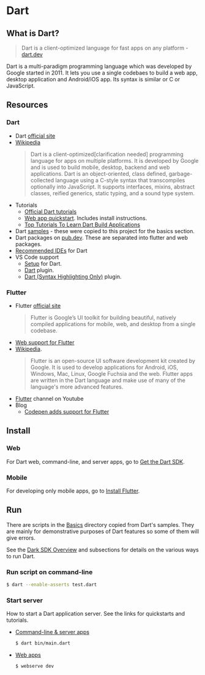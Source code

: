 # Dart


## What is Dart?

> Dart is a client-optimized language for fast apps on any platform - [dart.dev](https://dart.dev)

Dart is a multi-paradigm programming language which was developed by Google started in 2011. It lets you use a single codebaes to build a web app, desktop application and Android/iOS app. Its syntax is similar or C or JavaScript.


## Resources

### Dart

- Dart [official site](https://dart.dev/)
- [Wikipedia](https://en.wikipedia.org/wiki/Dart_(programming_language))
    > Dart is a client-optimized[clarification needed] programming language for apps on multiple platforms. It is developed by Google and is used to build mobile, desktop, backend and web applications.
    > Dart is an object-oriented, class defined, garbage-collected language using a C-style syntax that transcompiles optionally into JavaScript. It supports interfaces, mixins, abstract classes, reified generics, static typing, and a sound type system.
- Tutorials
    - [Official Dart tutorials](https://dart.dev/tutorials)
    - [Web app quickstart](https://dart.dev/tutorials/web/get-started). Includes install instructions. 
    - [Top Tutorials To Learn Dart Build Applications](https://medium.com/quick-code/top-tutorials-to-learn-dart-to-build-applications-262b946a3fc9)
- Dart [samples](https://dart.dev/samples) - these were copied to this project for the basics section.
- Dart packages on [pub.dev](https://pub.dev/). These are separated into flutter and web packages.
- [Recommended IDEs](https://dart.dev/tools#ides-and-editors) for Dart
- VS Code support
    - [Setup](https://dart.dev/tools/vs-code) for Dart.
    - [Dart](https://marketplace.visualstudio.com/items?itemName=Dart-Code.dart-code) plugin.
    - [Dart (Syntax Highlighting Only)](https://marketplace.visualstudio.com/items?itemName=oscarcs.dart-syntax-highlighting-only) plugin.

### Flutter

- Flutter [official site](https://flutter.dev)
    > Flutter is Google’s UI toolkit for building beautiful, natively compiled applications for mobile, web, and desktop from a single codebase.
- [Web support for Flutter](https://flutter.dev/web)
- [Wikipedia](https://en.wikipedia.org/wiki/Flutter_(software)).
    > Flutter is an open-source UI software development kit created by Google. It is used to develop applications for Android, iOS, Windows, Mac, Linux, Google Fuchsia and the web.
    > Flutter apps are written in the Dart language and make use of many of the language's more advanced features.
- [Flutter](https://www.youtube.com/channel/UCwXdFgeE9KYzlDdR7TG9cMw) channel on Youtube
- Blog
    - [Codepen adds support for Flutter](https://medium.com/flutter/announcing-codepen-support-for-flutter-bb346406fe50)


## Install

### Web

For Dart web, command-line, and server apps, go to [Get the Dart SDK](https://dart.dev/get-dart).

### Mobile

For developing only mobile apps, go to [Install Flutter](https://flutter.dev/docs/get-started/install).


## Run

There are scripts in the [Basics](Basics) directory copied from Dart's samples. They are mainly for demonstrative purposes of Dart features so some of them will give errors.

See the [Dark SDK Overview](https://dart.dev/tools/sdk) and subsections for details on the various ways to run Dart.

### Run script on command-line

```bash
$ dart --enable-asserts test.dart
```

### Start server

How to start a Dart application server. See the links for quickstarts and tutorials.

- [Command-line & server apps](https://dart.dev/server)
    ```bash
    $ dart bin/main.dart
    ```
- [Web apps](https://dart.dev/web)
    ```bash
    $ webserve dev
    ```

